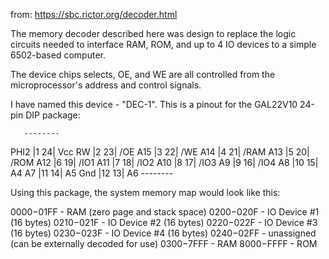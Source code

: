 
from: https://sbc.rictor.org/decoder.html

The memory decoder described here was design to replace the logic circuits needed to interface RAM, ROM, and up to 4 IO devices to a simple 6502-based computer.

The device chips selects, OE, and WE are all controlled from the microprocessor's address and control signals.

I have named this device - "DEC-1". This is a pinout for the GAL22V10 24-pin DIP package:

       --------
PHI2  |1     24| Vcc
RW    |2     23| /OE
A15   |3     22| /WE
A14   |4     21| /RAM
A13   |5     20| /ROM
A12   |6     19| /IO1
A11   |7     18| /IO2
A10   |8     17| /IO3
A9    |9     16| /IO4
A8    |10    15| A4
A7    |11    14| A5
Gnd   |12    13| A6 
       --------

Using this package, the system memory map would look like this:

$0000-$01FF - RAM (zero page and stack space)
$0200-$020F - IO Device #1 (16 bytes) 
$0210-$021F - IO Device #2 (16 bytes) 
$0220-$022F - IO Device #3 (16 bytes) 
$0230-$023F - IO Device #4 (16 bytes) 
$0240-$02FF - unassigned (can be externally decoded for use) 
$0300-$7FFF - RAM 
$8000-$FFFF - ROM 

